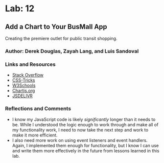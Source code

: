 # Lab: 12

## Add a Chart to Your BusMall App

Creating the premiere outlet for public transit shopping.

### Author: Derek Douglas, Zayah Lang, and Luis Sandoval

### Links and Resources

- [Stack Overflow](https://stackoverflow.com/questions/4550505/getting-a-random-value-from-a-javascript-array)
- [CSS-Tricks](https://css-tricks.com/snippets/css/complete-guide-grid/)
- [W3Schools](https://www.w3schools.com/css/css_grid.asp)
- [Chartjs.org](https://www.chartjs.org/)
- [JSDELIVR](https://www.jsdelivr.com/package/npm/chart.js)

### Reflections and Comments

- I know my JavaScript code is likely *significantly* longer than it needs to be. While I understood the logic enough to work through and make all of my functionality work, I need to now take the next step and work to make it more efficient.
- I also need more work on using event listeners and event handlers. Again, I implemented them enough for functionality, but I know I can use and write them more effectively in the future from lessons learned in this lab.
